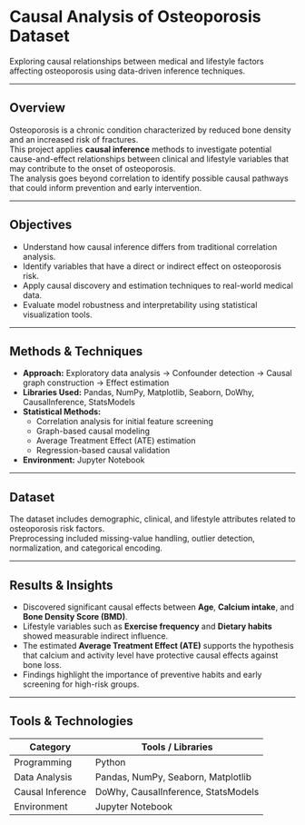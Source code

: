 # Causal Analysis of Osteoporosis Dataset  
Exploring causal relationships between medical and lifestyle factors affecting osteoporosis using data-driven inference techniques.  

---

## Overview  
Osteoporosis is a chronic condition characterized by reduced bone density and an increased risk of fractures.  
This project applies **causal inference** methods to investigate potential cause-and-effect relationships between clinical and lifestyle variables that may contribute to the onset of osteoporosis.  
The analysis goes beyond correlation to identify possible causal pathways that could inform prevention and early intervention.  

---

## Objectives  
- Understand how causal inference differs from traditional correlation analysis.  
- Identify variables that have a direct or indirect effect on osteoporosis risk.  
- Apply causal discovery and estimation techniques to real-world medical data.  
- Evaluate model robustness and interpretability using statistical visualization tools.  

---

## Methods & Techniques  
- **Approach:** Exploratory data analysis → Confounder detection → Causal graph construction → Effect estimation  
- **Libraries Used:** Pandas, NumPy, Matplotlib, Seaborn, DoWhy, CausalInference, StatsModels  
- **Statistical Methods:**  
  - Correlation analysis for initial feature screening  
  - Graph-based causal modeling  
  - Average Treatment Effect (ATE) estimation  
  - Regression-based causal validation  
- **Environment:** Jupyter Notebook  

---

## Dataset  
The dataset includes demographic, clinical, and lifestyle attributes related to osteoporosis risk factors.  
Preprocessing included missing-value handling, outlier detection, normalization, and categorical encoding.  

---

## Results & Insights  
- Discovered significant causal effects between **Age**, **Calcium intake**, and **Bone Density Score (BMD)**.  
- Lifestyle variables such as **Exercise frequency** and **Dietary habits** showed measurable indirect influence.  
- The estimated **Average Treatment Effect (ATE)** supports the hypothesis that calcium and activity level have protective causal effects against bone loss.  
- Findings highlight the importance of preventive habits and early screening for high-risk groups.  

---

## Tools & Technologies  
| Category | Tools / Libraries |
|-----------|------------------|
| Programming | Python |
| Data Analysis | Pandas, NumPy, Seaborn, Matplotlib |
| Causal Inference | DoWhy, CausalInference, StatsModels |
| Environment | Jupyter Notebook |
